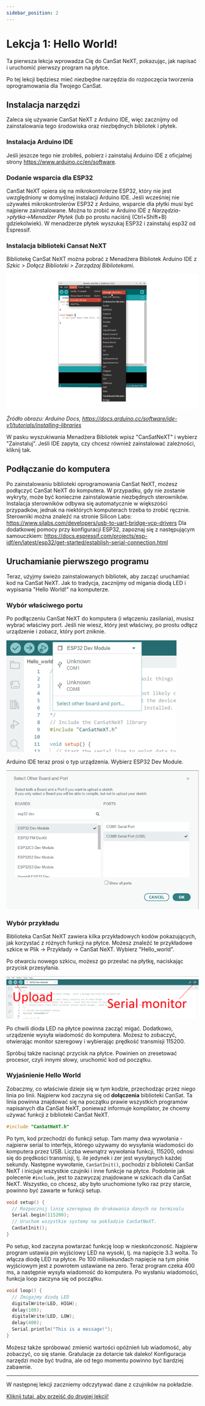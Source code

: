 ```yaml
---
sidebar_position: 2
---
```


# Lekcja 1: Hello World!

Ta pierwsza lekcja wprowadza Cię do CanSat NeXT, pokazując, jak napisać i uruchomić pierwszy program na płytce.

Po tej lekcji będziesz mieć niezbędne narzędzia do rozpoczęcia tworzenia oprogramowania dla Twojego CanSat.

## Instalacja narzędzi

Zaleca się używanie CanSat NeXT z Arduino IDE, więc zacznijmy od zainstalowania tego środowiska oraz niezbędnych bibliotek i płytek.

### Instalacja Arduino IDE

Jeśli jeszcze tego nie zrobiłeś, pobierz i zainstaluj Arduino IDE z oficjalnej strony https://www.arduino.cc/en/software.

### Dodanie wsparcia dla ESP32

CanSat NeXT opiera się na mikrokontrolerze ESP32, który nie jest uwzględniony w domyślnej instalacji Arduino IDE. Jeśli wcześniej nie używałeś mikrokontrolerów ESP32 z Arduino, wsparcie dla płytki musi być najpierw zainstalowane. Można to zrobić w Arduino IDE z *Narzędzia->płytka->Menadżer Płytek* (lub po prostu naciśnij (Ctrl+Shift+B) gdziekolwiek). W menadżerze płytek wyszukaj ESP32 i zainstaluj esp32 od Espressif.

### Instalacja biblioteki Cansat NeXT

Bibliotekę CanSat NeXT można pobrać z Menadżera Bibliotek Arduino IDE z *Szkic > Dołącz Biblioteki > Zarządzaj Bibliotekami*.

![Dodawanie nowych bibliotek w Arduino IDE.](./../CanSat-software/img/LibraryManager_1.png)

*Źródło obrazu: Arduino Docs, https://docs.arduino.cc/software/ide-v1/tutorials/installing-libraries*

W pasku wyszukiwania Menadżera Bibliotek wpisz "CanSatNeXT" i wybierz "Zainstaluj". Jeśli IDE zapyta, czy chcesz również zainstalować zależności, kliknij tak.

## Podłączanie do komputera

Po zainstalowaniu biblioteki oprogramowania CanSat NeXT, możesz podłączyć CanSat NeXT do komputera. W przypadku, gdy nie zostanie wykryty, może być konieczne zainstalowanie niezbędnych sterowników. Instalacja sterowników odbywa się automatycznie w większości przypadków, jednak na niektórych komputerach trzeba to zrobić ręcznie. Sterowniki można znaleźć na stronie Silicon Labs: https://www.silabs.com/developers/usb-to-uart-bridge-vcp-drivers
Dla dodatkowej pomocy przy konfiguracji ESP32, zapoznaj się z następującym samouczkiem: https://docs.espressif.com/projects/esp-idf/en/latest/esp32/get-started/establish-serial-connection.html

## Uruchamianie pierwszego programu

Teraz, użyjmy świeżo zainstalowanych bibliotek, aby zacząć uruchamiać kod na CanSat NeXT. Jak to tradycja, zacznijmy od migania diodą LED i wypisania "Hello World!" na komputerze.

### Wybór właściwego portu

Po podłączeniu CanSat NeXT do komputera (i włączeniu zasilania), musisz wybrać właściwy port. Jeśli nie wiesz, który jest właściwy, po prostu odłącz urządzenie i zobacz, który port zniknie.

![Wybór właściwej płytki.](./img/selection.png)

Arduino IDE teraz prosi o typ urządzenia. Wybierz ESP32 Dev Module.

![Wybór właściwego typu płytki.](./img/type.png)

### Wybór przykładu

Biblioteka CanSat NeXT zawiera kilka przykładowych kodów pokazujących, jak korzystać z różnych funkcji na płytce. Możesz znaleźć te przykładowe szkice w Plik -> Przykłady -> CanSat NeXT. Wybierz "Hello_world".

Po otwarciu nowego szkicu, możesz go przesłać na płytkę, naciskając przycisk przesyłania.

![Przesyłanie.](./img/upload.png)

Po chwili dioda LED na płytce powinna zacząć migać. Dodatkowo, urządzenie wysyła wiadomość do komputera. Możesz to zobaczyć, otwierając monitor szeregowy i wybierając prędkość transmisji 115200.

Spróbuj także nacisnąć przycisk na płytce. Powinien on zresetować procesor, czyli innymi słowy, uruchomić kod od początku.

### Wyjaśnienie Hello World

Zobaczmy, co właściwie dzieje się w tym kodzie, przechodząc przez niego linia po linii. Najpierw kod zaczyna się od **dołączenia** biblioteki CanSat. Ta linia powinna znajdować się na początku prawie wszystkich programów napisanych dla CanSat NeXT, ponieważ informuje kompilator, że chcemy używać funkcji z biblioteki CanSat NeXT.

```Cpp title="Include CanSat NeXT"
#include "CanSatNeXT.h"
```
Po tym, kod przechodzi do funkcji setup. Tam mamy dwa wywołania - najpierw serial to interfejs, którego używamy do wysyłania wiadomości do komputera przez USB. Liczba wewnątrz wywołania funkcji, 115200, odnosi się do prędkości transmisji, tj. ile jedynek i zer jest wysyłanych każdej sekundy. Następne wywołanie, `CanSatInit()`, pochodzi z biblioteki CanSat NeXT i inicjuje wszystkie czujniki i inne funkcje na płytce. Podobnie jak polecenie `#include`, jest to zazwyczaj znajdowane w szkicach dla CanSat NeXT. Wszystko, co chcesz, aby było uruchomione tylko raz przy starcie, powinno być zawarte w funkcji setup.

```Cpp title="Setup"
void setup() {
  // Rozpocznij linię szeregową do drukowania danych na terminalu
  Serial.begin(115200);
  // Uruchom wszystkie systemy na pokładzie CanSatNeXT.
  CanSatInit();
}
```

Po setup, kod zaczyna powtarzać funkcję loop w nieskończoność. Najpierw program ustawia pin wyjściowy LED na wysoki, tj. ma napięcie 3.3 wolta. To włącza diodę LED na płytce. Po 100 milisekundach napięcie na tym pinie wyjściowym jest z powrotem ustawiane na zero. Teraz program czeka 400 ms, a następnie wysyła wiadomość do komputera. Po wysłaniu wiadomości, funkcja loop zaczyna się od początku.

```Cpp title="Loop"
void loop() {
  // Zmigajmy diodą LED
  digitalWrite(LED, HIGH);
  delay(100);
  digitalWrite(LED, LOW);
  delay(400);
  Serial.println("This is a message!");
}
```

Możesz także spróbować zmienić wartości opóźnień lub wiadomość, aby zobaczyć, co się stanie. Gratulacje za dotarcie tak daleko! Konfiguracja narzędzi może być trudna, ale od tego momentu powinno być bardziej zabawnie.

---

W następnej lekcji zaczniemy odczytywać dane z czujników na pokładzie.

[Kliknij tutaj, aby przejść do drugiej lekcji!](./lesson2)